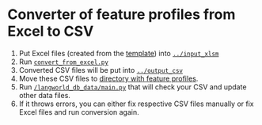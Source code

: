 # Converter of feature profiles from Excel to CSV

1. Put Excel files (created from the [template](../../xslm_vba/_template.xlsm)) into [`../input_xlsm`](input_xlsm)
2. Run [`convert_from_excel.py`](convert_from_excel.py)
3. Converted CSV files will be put into [`../output_csv`](output_csv)
4. Move these CSV files to [directory with feature profiles](../../../data/feature_profiles).
5. Run [`/langworld_db_data/main.py`](../../main.py) that will check your CSV and update other data files.
6. If it throws errors, you can either fix respective CSV files manually or fix Excel files and run conversion again.
